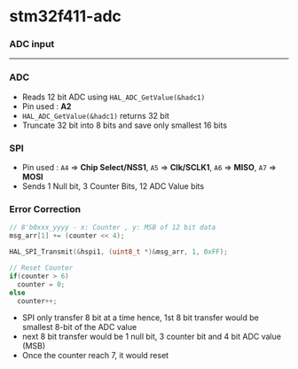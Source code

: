 # stm32f411-adc

### ADC input
---
### ADC
- Reads 12 bit ADC using `HAL_ADC_GetValue(&hadc1)`
- Pin used : **A2**
- `HAL_ADC_GetValue(&hadc1)` returns 32 bit
- Truncate 32 bit into 8 bits and save only smallest 16 bits

### SPI
- Pin used : `A4` => **Chip Select/NSS1**, `A5` => **Clk/SCLK1**, `A6` => **MISO**, `A7` => **MOSI**
- Sends 1 Null bit, 3 Counter Bits, 12 ADC Value bits

### Error Correction
```c
// 8'b0xxx_yyyy - x: Counter , y: MSB of 12 bit data
msg_arr[1] += (counter << 4);

HAL_SPI_Transmit(&hspi1, (uint8_t *)&msg_arr, 1, 0xFF);

// Reset Counter
if(counter > 6)
  counter = 0;
else
  counter++;
 ```
 
 - SPI only transfer 8 bit at a time hence, 1st 8 bit transfer would be smallest 8-bit of the ADC value
 - next 8 bit transfer would be 1 null bit, 3 counter bit and 4 bit ADC value (MSB)
 - Once the counter reach 7, it would reset
